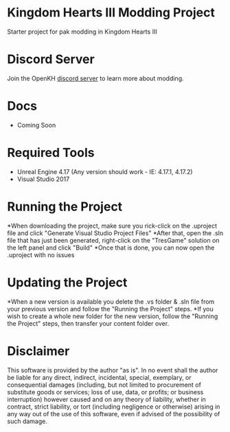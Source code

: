 # Kingdom Hearts III Modding Project

Starter project for pak modding in Kingdom Hearts III

# Discord Server

Join the OpenKH [discord server](https://discord.openkh.dev) to learn more about modding.

# Docs

* Coming Soon

# Required Tools

* Unreal Engine 4.17 (Any version should work - IE: 4.17.1, 4.17.2)
* Visual Studio 2017

# Running the Project

*When downloading the project, make sure you rick-click on the .uproject file and click "Generate Visual Studio Project Files"
*After that, open the .sln file that has just been generated, right-click on the "TresGame" solution on the left panel and click "Build"
*Once that is done, you can now open the .uproject with no issues

# Updating the Project

*When a new version is available you delete the .vs folder & .sln file from your previous version and follow the "Running the Project" steps.
*If you wish to create a whole new folder for the new version, follow the "Running the Project" steps, then transfer your content folder over.

# Disclaimer

This software is provided by the author "as is". In no event shall the author be liable for any direct, indirect, incidental, special, exemplary, or consequential damages (including, but not limited to procurement of substitute goods or services; loss of use, data, or profits; or business interruption) however caused and on any theory of liability, whether in contract, strict liability, or tort (including negligence or otherwise) arising in any way out of the use of this software, even if advised of the possibility of such damage.
